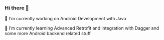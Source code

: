 ### Hi there 👋

🔭 I’m currently working on Android Development with Java

🌱 I’m currently learning Advanced Retrofit and integration with Dagger and some more Android backend related stuff
